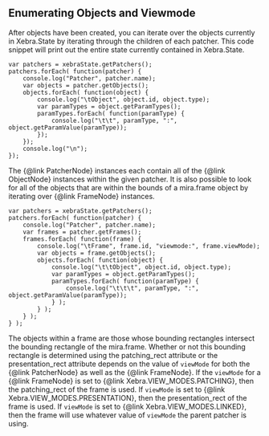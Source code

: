 ## Enumerating Objects and Viewmode

After objects have been created, you can iterate over the objects currently in Xebra.State by iterating through the children of each patcher. This code snippet will print out the entire state currently contained in Xebra.State.

```
var patchers = xebraState.getPatchers();
patchers.forEach( function(patcher) {
	console.log("Patcher", patcher.name);
	var objects = patcher.getObjects();
	objects.forEach( function(object) {
		console.log("\tObject", object.id, object.type);
		var paramTypes = object.getParamTypes();
		paramTypes.forEach( function(paramType) {
			console.log("\t\t", paramType, ":", object.getParamValue(paramType));
		});
	});
	console.log("\n");
});
```

The {@link PatcherNode} instances each contain all of the {@link ObjectNode} instances within the given patcher. It is also possible to look for all of the objects that are within the bounds of a mira.frame object by iterating over {@link FrameNode} instances.

```
var patchers = xebraState.getPatchers();
patchers.forEach( function(patcher) {
	console.log("Patcher", patcher.name);
	var frames = patcher.getFrames();
	frames.forEach( function(frame) {
		console.log("\tFrame", frame.id, "viewmode:", frame.viewMode);
		var objects = frame.getObjects();
		objects.forEach( function(object) {
			console.log("\t\tObject", object.id, object.type);
			var paramTypes = object.getParamTypes();
			paramTypes.forEach( function(paramType) {
				console.log("\t\t\t", paramType, ":", object.getParamValue(paramType));
			} );
		} );
	} );
} );
```

The objects within a frame are those whose bounding rectangles intersect the bounding rectangle of the mira.frame. Whether or not this bounding rectangle is determined using the patching\_rect attribute or the presentation\_rect attribute depends on the value of `viewMode` for both the {@link PatcherNode} as well as the {@link FrameNode}. If the `viewMode` for a {@link FrameNode} is set to {@link Xebra.VIEW_MODES.PATCHING}, then the patching\_rect of the frame is used. If `viewMode` is set to {@link Xebra.VIEW_MODES.PRESENTATION}, then the presentation\_rect of the frame is used. If `viewMode` is set to {@link Xebra.VIEW_MODES.LINKED}, then the frame will use whatever value of `viewMode` the parent patcher is using.
